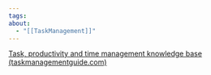 ```yaml
---
tags: 
about:
  - "[[TaskManagement]]"
---
```

[Task, productivity and time management knowledge base (taskmanagementguide.com)](http://www.taskmanagementguide.com/)
